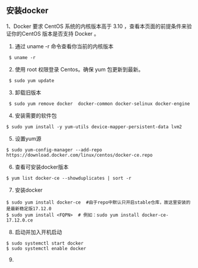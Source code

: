 ## 安装docker
1、Docker 要求 CentOS 系统的内核版本高于 3.10 ，查看本页面的前提条件来验证你的CentOS 版本是否支持 Docker 。

1. 通过 uname -r 命令查看你当前的内核版本
```shell
 $ uname -r
```

2. 使用 root 权限登录 Centos。确保 yum 包更新到最新。
```shell
 $ sudo yum update
```
3. 卸载旧版本
```shell
 $ sudo yum remove docker  docker-common docker-selinux docker-engine
```
4. 安装需要的软件包
```shell
$ sudo yum install -y yum-utils device-mapper-persistent-data lvm2
```
5. 设置yum源
```shell
$ sudo yum-config-manager --add-repo https://download.docker.com/linux/centos/docker-ce.repo
```
6. 查看可安装docker版本
```shell
$ yum list docker-ce --showduplicates | sort -r
```
7. 安装docker
```shell
$ sudo yum install docker-ce  #由于repo中默认只开启stable仓库，故这里安装的是最新稳定版17.12.0
$ sudo yum install <FQPN>  # 例如：sudo yum install docker-ce-17.12.0.ce
```

8. 启动并加入开机启动
```shell
$ sudo systemctl start docker
$ sudo systemctl enable docker
```

9. 
